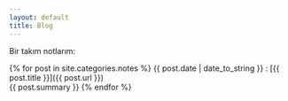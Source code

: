 ```yaml
---
layout: default
title: Blog
---
```

Bir takım notlarım:

{% for post in site.categories.notes %}
{{ post.date | date_to_string }}
: [{{ post.title }}]({{ post.url }})  
  {{ post.summary }}
{% endfor %}
